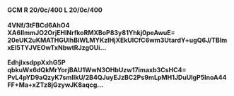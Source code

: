 #### GCM R 20/0c/400 L 20/0c/400
**4VNf/3tFBCd6AhO4**<br/>**XA6IImmJO2OrjEHlNrfkoRMXBoP83y81Yhkj0peAwuE=**<br/>**20eUK2uKMATHGUIhBiWLMYKzlHjXEkUlCfC6wm3UtardY+ugQ6J/TBlmxEl5TYJVEOwTxNbwtRJzgOUi...**<br/><br/>
**EdhjIxsdppXxhG5P**<br/>**qbkuWx6dQkMrYorjBAU1WwN3OHbUzw17imaxb3CsHC4=**<br/>**PvL4pYD9aQzyK7smIIkU/2B4QJuyEJzBC2Ps9mLpMH1JDuUlgP5InoA44FF+Ma+xZTz8jGzywJK8aqcg...**